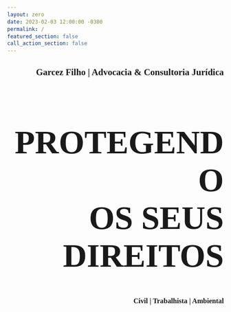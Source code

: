 ```yaml
---
layout: zero
date: 2023-02-03 12:00:00 -0300
permalink: /
featured_section: false
call_action_section: false
---
```


<style>
        .parallax {
          /* The image used */
          background-image: url("/01-Figure/bg.jpg");

          /* Set a specific height */
          min-height: 100vh; 

          /* Create the parallax scrolling effect */
          background-attachment: fixed;
          background-position: center;
          background-repeat: no-repeat;
          background-size: cover;
          margin: 0;
          filter: brightness(65%);
        }

        #header{
          position: absolute;
          z-index: 1000;
          top: 50vh;
          right: 5vw;
          color: white;
        }
        .text-box{
	        height: 50vh;
	        padding: 10px;
        }
        @media only screen and (max-device-width: 1024px) {
            .parallax {
                background-attachment: scroll;
            }
        }
        #header{
         position: absolute;
          top: 50vp;
          -webkit-transform: translateY(-50vp);
          -ms-transform: translateY(-50vp);
          transform: translateY(-50vp);
        }
</style>


<!-- Texto que fica sobre o Parallax. -->
<div class="parallax-hero">
    <h2 style="font-family:'Oswald'; text-align: right">Garcez Filho | Advocacia & Consultoria Jurídica</h2>
    <h1 style="font-family:'Oswald'; text-align: right; font-size: 8vw;">PROTEGENDO<br>OS SEUS DIREITOS</h1>
    <h3 style="font-family:'Oswald'; text-align: right">Civil | Trabalhista | Ambiental</h3>
</div>

<!-- Criando o Parallax -->
<div class="parallax"></div>

<!-- Seção dos Serviços -->
<section class="reveal">
    <h1 id="servicos" style="margin-top: 5vh;padding-top: 5vh;text-align: center;font-family:'Oswald';">SERVIÇOS</h1>
    <hr style="max-width: 50px;border-width: 3px;border-color: rgba(6,42,78);text-align: center;margin: auto;padding: 5vh; opacity:1">
    <!-- Listagem dos Serviços -->
    <div class="container" style="max-width:70vw">
        <div class="row row-cols-1 row-cols-md-3 g-4">
            <!-- Serviços: Civil -->
            <div class="col">
                <div id="civil" class="card h-100">
                    <img src="./01-Figure/civil_law.jpg" class="card-img-top" alt="Imagem Direito Civil Card">
                    <div class="card-body">
                        <h5 class="card-title" style="text-align: center;font-family:'Book Antiqua';font-weight: bold;">Civil</h5>
                        <hr style="max-width: 50px;border-width: 3px;border-color: rgba(6,42,78);text-align: center;margin: auto;padding-bottom: 10px; opacity:1">
                        <ul>
                            <li>Indenizações;</li>
                            <li>Código de Proteção e Defesa do Consumidor;</li>
                            <li>Ajuizamento e defesa em ações de cobranças;</li>
                            <li>Recuperação de créditos;</li>
                            <li>Responsabilidade civil;</li>
                            <li>Casamento, Separação e Divórcio;</li>
                            <li>Inventários e testamentos;</li>
                        </ul>
                        <div class="row m-0 p-0"><a class="btn btn-primary" href="https://blog.garcezfilho.com.br/categorias/civil" role="button">Ver mais</a></div>
                    </div>
                </div>
            </div>
            <!-- Serviços: Penal -->
            <div class="col">
                <div id="criminal" class="card h-100">
                    <img src="./01-Figure/criminal_law.jpg" class="card-img-top" alt="Imagem Direito Criminal Card">
                    <div class="card-body">
                        <h5 class="card-title" style="text-align: center;font-family:'Book Antiqua';font-weight: bold;">Criminal</h5>
                        <hr style="max-width: 50px;border-width: 3px;border-color: rgba(6,42,78);text-align: center;margin: auto;padding-bottom: 10px; opacity:1">
                        <ul>
                            <li>Requerimento de habeas corpus;</li>
                            <li>Pedido de relaxamento ou revogação de prisão;</li>
                            <li>Defesa em ação penal e inquérito policial;</li>
                            <li>Pedido de liberdade provisória;</li>
                            <li>Entrada de recursos;</li>
                            <li>Revisão criminal;</li>
                            <li>Pedido de instauração de queixa de crime;</li>
                        </ul>
                        <div class="row m-0 p-0"><a class="btn btn-primary" href="https://blog.garcezfilho.com.br/categorias/penal" role="button">Ver mais</a></div>
                    </div>
                </div>
            </div>
            <!-- Serviços: Regularização de Armas -->
            <div class="col">
                <div id="armas" class="card h-100">
                    <img src="./01-Figure/gun_law.jpg" class="card-img-top" alt="Imagem Armas Card">
                    <div class="card-body">
                        <h5 class="card-title" style="text-align: center;font-family:'Book Antiqua';font-weight: bold;">Armas</h5>
                        <hr style="max-width: 50px;border-width: 3px;border-color: rgba(6,42,78);text-align: center;margin: auto;padding-bottom: 10px; opacity:1">
                        <ul>
                            <li>Aquisição de Armas de uso permitido junto à Polícia Federal (SINARM);</li>
                            <li>Aquisição de Armas de uso permitido e restrito junto ao Exército (SIGMA);</li>
                            <li>Certificado de Registro (CR);</li>
                            <li>Autorização de compra;</li>
                            <li>Emissão de CRAF;</li>
                            <li>Emissão de guia de trânsito;</li>
                        </ul>
                        <div class="row m-0 p-0"><a class="btn btn-primary" href="https://blog.garcezfilho.com.br/categorias/armas" role="button">Ver mais</a></div>
                    </div>
                </div>
            </div>
            <!-- Serviços: Ambiental -->
            <div class="col">
                <div id="ambiental" class="card h-100">
                    <img src="./01-Figure/environment_law.jpg" class="card-img-top" alt="Imagem Direito Ambiental Card">
                    <div class="card-body">
                        <h5 class="card-title" style="text-align: center;font-family:'Book Antiqua';font-weight: bold;">Ambiental</h5>
                        <hr style="max-width: 50px;border-width: 3px;border-color: rgba(6,42,78);text-align: center;margin: auto;padding-bottom: 10px; opacity:1">
                        <ul>
                            <li>Regularização rural;</li>
                            <li>Regularização ambiental;</li>
                            <li>Regularização urbana;</li>
                        </ul>
                        <div class="row m-0 p-0"><a class="btn btn-primary" href="https://blog.garcezfilho.com.br/categorias/ambiental" role="button">Ver mais</a></div>
                    </div>
                </div>
            </div>
            <!-- Serviços: Imobiliário -->
            <div class="col">
                <div id="imobiliario" class="card h-100">
                    <img src="./01-Figure/realstate_law.jpg" class="card-img-top" alt="Imagem Imobiliário Card">
                    <div class="card-body">
                        <h5 class="card-title" style="text-align: center;font-family:'Book Antiqua';font-weight: bold;">Imobiliário</h5>
                        <hr style="max-width: 50px;border-width: 3px;border-color: rgba(6,42,78);text-align: center;margin: auto;padding-bottom: 10px; opacity:1">
                        <ul>
                            <li>Assessoria jurídica;</li>
                            <li>Análise e confecção de contratos;</li>
                            <li>Cobrança de aluguéis;</li>
                            <li>Locação, Compra e Venda;</li>
                            <li>Posse e Usucapião;</li>
                            <li>Registro de Imóveis;</li>
                            <li>Regularização de Imóveis;</li>
                            <li>Desapropriação;</li>
                            <li>Reintegração de posse;</li>
                        </ul>
                        <div class="row m-0 p-0"><a class="btn btn-primary" href="https://blog.garcezfilho.com.br/categorias/imobiliario" role="button">Ver mais</a></div>
                    </div>
                </div>
            </div>
            <!-- Serviços: Trabalhista -->
            <div class="col">
                <div id="trabalhista" class="card h-100">
                    <img src="./01-Figure/labour_law.jpg" class="card-img-top" alt="Imagem Direito Trabalhista Card">
                    <div class="card-body">
                        <h5 class="card-title" style="text-align: center;font-family:'Book Antiqua';font-weight: bold;">Trabalhista</h5>
                        <hr style="max-width: 50px;border-width: 3px;border-color: rgba(6,42,78);text-align: center;margin: auto;padding-bottom: 10px; opacity:1">
                        <ul>
                            <li>Reconhecimento do vínculo trabalhista;</li>
                            <li>Pagamento de horas extraordinárias;</li>
                            <li>Recolhimento do FGTS;</li>
                            <li>Intervalo intrajornada;</li>
                            <li>Assédio moral;</li>
                            <li>Verbas atrasadas;</li>
                            <li>Acidente em serviço;</li>
                        </ul>
                        <div class="row m-0 p-0"><a class="btn btn-primary" href="https://blog.garcezfilho.com.br/categorias/trabalhista" role="button">Ver mais</a></div>
                    </div>
                </div>
            </div>
        </div>
    </div>
</section>

<!-- Sobre -->
<section class="reveal">
    <div class="container-fluid" style="background-color: rgba(119,80,21,.1);padding-bottom: 5vh;">
        <h1 id="sobre" style="margin-top: 5vh;padding-top: 5vh;text-align: center;font-family:'Oswald';">SOBRE</h1>
        <hr style="max-width: 50px;border-width: 3px;border-color: rgba(6,42,78);text-align: center;margin: auto;padding: 5vh; opacity:1">
        <div class="container-fluid" style="max-width:70vw">
            <div class="container">
              <div class="row row-cols-1 row-cols-md-2 g-4">
                <div class="col" style="margin:auto;">
                    <div class="container-fluid">
                        <h5 style="font-family:'Book Antiqua';font-weight: bold;">História</h5>
                        <p>A Garcez Filho possui 11 anos de experiência, atuando em mais de 500 ações judiciais e extra judiciais,
                           envolvendo: direito penal, direito do trabalho, direito do consumidor, direito civil, direito de família e sucessões,
                           execuções fiscais, regularização rural, regularização urbana, regularização ambiental e serviços cartorários.</p>
                    </div>
                    <!-- 
                    <div class="container-fluid">
                        <h5>Missão</h5>
                        <p>To organize the world's information and make it universally accessible and useful.</p>
                    </div>
                    
                    <div class="container-fluid">
                        <h5>Visão</h5>
                        <p>To provide access to the world's information in one click</p>
                    </div>
                    <div class="container-fluid">
                        <h5>Valores</h5>
                        <p>Foco no sucesso do cliente, Transparência, Ética e Justiça.</p>
                    </div>
                    -->
                    <!-- NavBar: Missão, Visão e Valores
                    <ul class="nav nav-tabs nav-justified" id="myTab" role="tablist">
                          <li class="nav-item" role="presentation">
                            <button class="nav-link active" id="missap-tab" data-bs-toggle="tab" data-bs-target="#missao" type="button" role="tab" aria-controls="missao" aria-selected="true">Missão</button>
                          </li>
                          <li class="nav-item" role="presentation">
                            <button class="nav-link" id="visao-tab" data-bs-toggle="tab" data-bs-target="#visao" type="button" role="tab" aria-controls="visao" aria-selected="true">Visão</button>
                          </li>
                          <li class="nav-item" role="presentation">
                            <button class="nav-link" id="valores-tab" data-bs-toggle="tab" data-bs-target="#valores" type="button" role="tab" aria-controls="valores" aria-selected="true">Valores</button>
                          </li>
                    </ul>
                    <div class="tab-content" id="myTabContent">
                      <div class="tab-pane fade show active" id="missao" role="tabpanel" aria-labelledby="missao-tab">...</div>
                      <div class="tab-pane fade" id="visao" role="tabpanel" aria-labelledby="visao-tab">...</div>
                      <div class="tab-pane fade" id="valores" role="tabpanel" aria-labelledby="contact-tab">...</div>
                    </div> -->
                </div>
                <!-- Figura -->
                <div class="col">
                    <img src="./01-Figure/sobre.jpg" alt="Figura do martelo." style="max-width:100%;">
                </div>
              </div>
            </div>
        </div>
    </div>
</section>

<!-- Equipe -->
<section class="reveal">
    <h1 id="equipe" style="margin-top: 5vh;text-align: center;font-family:'Oswald';">EQUIPE</h1>
    <hr style="max-width: 50px;border-width: 3px;border-color: rgba(6,42,78);text-align: center;margin: auto;padding: 5vh; opacity:1">
    <div class="container" style="max-width:70vw">
        <div class="row row-cols-1 row-cols-md-2 justify-content-md-center g-5">
            <div class="col">
                <div class="card h-100" style="border-color: transparent;">
                    <!-- Carlos -->
                    <img src="./01-Figure/profile_carlos.jpg" class="card-img-top" alt="Foto do Carlos" style="border-radius: 50%;width: 50%;margin: auto;">
                    <div class="card-body">
                        <h4 class="card-title" style="text-align: center; font-family:'Book Antiqua';"><strong>José Carlos Garcez Filho</strong></h4>
                        <hr style="max-width: 50px;border-width: 3px;border-color: rgba(6,42,78);text-align: center;margin: auto; opacity:1;padding-bottom: 2vh">
                        <h6 style="text-align: center; font-family:'Book Antiqua'; padding-bottom:5vh;"><strong>Sócio fundador</strong></h6>
                        <p class="card-text">
                            Advogado, formado em 2009 pela Universidade Braz Cubas, é conveniado a Defensoria Pública OAB/SP para prestação de
                            Assistência Judiciária suplementar. Membro da Comissão de Estudos sobre a Legislação e Regulamentação de Controle de
                            Armas – OAB/SP 17º Subseção – Mogi das Cruzes. Também é instrutor de Armamento e Tiro (IAT) formado pelo Clube de Tiro
                            Red Delta – Cascavel/PR
                        </p>
                        <!-- Colocar o Linkedin
                        <div class="container-fluid" style="text-align: center;">
                            <h1>
                                <i class="fa fa-linkedin-square" aria-hidden="true"></i>
                            </h1>
                        </div>
                        -->
                    </div>
                </div>
            </div>
	            <!-- Inserir o perfil da Fran
	            <div class="col">
	                <div class="card h-100" style="border-color: transparent;">
	                     
	                    <img src="./01-Figure/profile_fran.jpg" class="card-img-top" alt="Foto da Fran" style="border-radius: 50%;width: 50%;margin: auto;">
	                    <div class="card-body">
	                        <h4 class="card-title" style="text-align: center; font-family:'Book Antiqua';"><strong>Françoise Patriane de Souza</strong></h4>
	                        <hr style="max-width: 50px;border-width: 3px;border-color: rgba(6,42,78);text-align: center;margin: auto; opacity:1;padding-bottom: 2vh">
	                        <h6 style="text-align: center; font-family:'Book Antiqua'; padding-bottom:5vh;"><strong>Sócia fundadora</strong></h6>
	                        <p class="card-text">
	                        Lorem ipsum dolor sit amet, consectetur adipiscing elit. Pellentesque lacinia sodales nibh, sed fermentum sem imperdiet et. Cras sit amet ex ut tellus molestie ultricies. Donec non quam id magna congue consectetur. Quisque euismod, ligula quis lobortis venenatis, massa leo luctus tortor, eget ullamcorper leo justo id eros. Vestibulum eu justo enim. Aenean pharetra libero risus, nec sollicitudin nisi aliquam nec. Aenean sed libero in enim facilisis viverra non sed ligula. Vestibulum eu mattis lectus.
	                        </p>
	                    </div>
	                </div>
	            </div>
	            -->
		</div>
    </div>
</section>

<!-- Mapa -->
<section class="reveal m-0 p-0" style="width: 100%; height: 50vh;">
    <div id="localizacao" class="container-fluid m-0 p-0" style="margin-top: 5vh;padding-top: 5vh; padding-left: 0; padding-right: 0; width: 100%; height: 50vh;">
        <iframe title="Localização a partir do Google Maps" style="width :100%; height:50vh;" src="https://www.google.com/maps/embed?pb=!1m18!1m12!1m3!1d3658.2949810449313!2d-46.19240448462983!3d-23.521890584702476!2m3!1f0!2f0!3f0!3m2!1i1024!2i768!4f13.1!3m3!1m2!1s0x94cdd815ff1d3353%3A0xa4d7ba69bb02ec09!2sR.%20Cel.%20Souza%20Franco%2C%20771%20-%20Centro%2C%20Mogi%20das%20Cruzes%20-%20SP%2C%2008710-025!5e0!3m2!1sen!2sbr!4v1674654236741!5m2!1sen!2sbr" frameborder="0" data-ll-status="loaded"></iframe>
    </div>
</section>

<!-- Contatos -->
<section class="reveal">
    <h1 id="contatos" style="margin-top: 5vh; padding-top: 5vh; text-align: center;font-family:'Oswald';">CONTATOS</h1>
    <hr style="max-width: 50px;border-width: 3px;border-color: rgba(6,42,78);text-align: center;margin: auto;padding: 5vh; opacity:1">
    <div class="container-fluid" style="max-width:70vw">
        <div class="row row-cols-1 row-cols-md-2 g-5">
            <!-- Coluna da Esquerda -->
            <div class="col">
                <div class="card h-100" style="border-color: transparent;">
                    <div class="card-body">
                        <!-- Endereços -->
                        <h4 class="card-title" style="text-align: center; font-family:'Book Antiqua';"><strong>Endereço</strong></h4>
                        <hr style="max-width: 50px;border-width: 3px;border-color: rgba(6,42,78);text-align: center;margin: auto; opacity:1;padding-bottom: 2vh">
                        <p class="card-text">
                        <i class="fa fa-map-o" aria-hidden="true"></i>
                        Rua Coronel Souza Franco, 771 - Centro, Mogi das Cruzes - SP, CEP 08710-020
                        </p><br>
                        <!-- Telefones -->
                        <h4 class="card-title" style="text-align: center; font-family:'Book Antiqua';"><strong>Telefones</strong></h4>
                        <hr style="max-width: 50px;border-width: 3px;border-color: rgba(6,42,78);text-align: center;margin: auto; opacity:1;padding-bottom: 2vh">
                        <p class="card-text">
                            <i class="fa fa-whatsapp" aria-hidden="true"></i> +55 (11) 99977-6346
                            <br>
                            <i class="fa fa-mobile" aria-hidden="true"></i> +55 (11) 2629-2693
                        </p> 
                        <!-- Email -->
                        <h4 class="card-title" style="text-align: center; font-family:'Book Antiqua';"><strong>Email</strong></h4>
                        <hr style="max-width: 50px;border-width: 3px;border-color: rgba(6,42,78);text-align: center;margin: auto; opacity:1;padding-bottom: 2vh">
                        <p class="card-text">
                            <i class="fa fa-envelope-o" aria-hidden="true"></i> garcez@adv.oabsp.org.br
                        </p> 
                    </div>
                </div>
            </div>
            <!-- Coluna da Direita -->
            <div class="col">
                <div class="card h-100" style="border-color: transparent;">
                    <div class="card-body">
                        <!-- Call to Action Button -->
                        <h4 class="card-title" style="text-align: center; font-family:'Book Antiqua';"><strong>Entre em contato</strong></h4>
                        <hr style="max-width: 50px;border-width: 3px;border-color: rgba(6,42,78);text-align: center;margin: auto; opacity:1;padding-bottom: 2vh">
                        <p class="card-text">
                        Envie-me uma mensagem pelo
                        </p>
                        <div class="container-fluid" style="text-align: center;">
                            <a href="https://wa.me/5511999776346" class="btn btn-primary btn-lg" role="button" target="_blank"><i class="fa fa-whatsapp" aria-hidden="true"></i> WhatsApp</a>
                        </div>
                        <br>
                        <!-- Save o meu Contato -->
                        <h4 class="card-title" style="text-align: center; font-family:'Book Antiqua';"><strong>Save o meu Contato</strong></h4>
                        <hr style="max-width: 50px;border-width: 3px;border-color: rgba(6,42,78);text-align: center;margin: auto; opacity:1;padding-bottom: 2vh">
                        <p class="card-text">
                            <div class="row row-cols-1 row-cols-md-2 g-1">
                                  <!-- QR Code -->  
                                  <div class="col">
                                    <div class="card h-100" style="border-color: transparent;">
                                      <img src="./01-Figure/qr_code.png" class="card-img-top" alt="Código QR Code para salvar o contato" style="width:75%; margin: auto;">
                                    </div>
                                  </div>
                                  <!-- Texto sobre o QR Code --> 
                                  <div class="col" style="margin:auto;">
                                    <div class="card h-100" style="border-color: transparent;">
                                      <div class="card-body">
                                        <p class="card-text">Leia o QR code e me adicione a sua lista de contatos.</p>
                                      </div>
                                    </div>
                                  </div>
                            </div>    
                        </p>
                    </div>
                </div>
            </div>
        </div>
    </div>
</section>